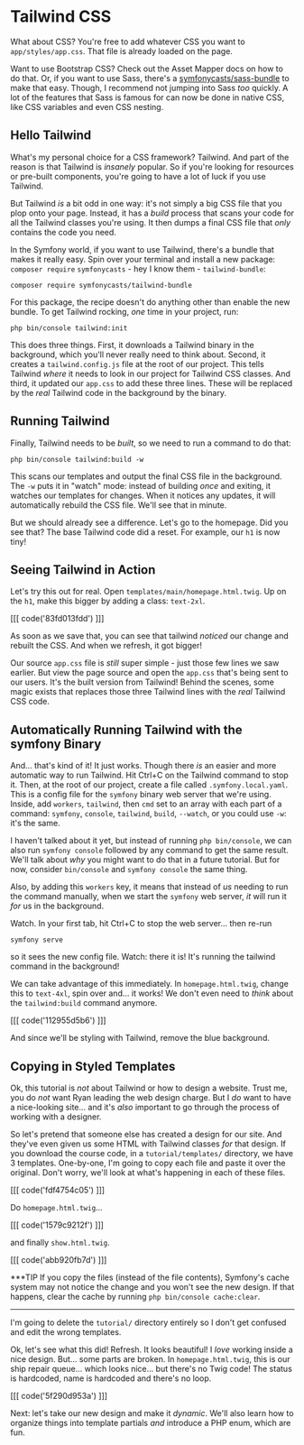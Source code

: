 # Tailwind CSS

What about CSS? You're free to add whatever CSS you want to `app/styles/app.css`.
That file is already loaded on the page.

Want to use Bootstrap CSS? Check out the Asset Mapper docs on how to do
that. Or, if you want to use Sass, there's a [symfonycasts/sass-bundle](https://github.com/symfonycasts/sass-bundle)
to make that easy. Though, I recommend not jumping into Sass *too* quickly.
A lot of the features that Sass is famous for can now be done in native CSS, like
CSS variables and even CSS nesting.

## Hello Tailwind

What's my personal choice for a CSS framework? Tailwind. And part of the reason is
that Tailwind is *insanely* popular. So if you're looking for resources or pre-built
components, you're going to have a lot of luck if you use Tailwind.

But Tailwind *is* a bit odd in one way: it's not simply a big CSS file that you plop
onto your page. Instead, it has a *build* process that scans your code for
all the Tailwind classes you're using. It then dumps a final CSS file that *only*
contains the code you need.

In the Symfony world, if you want to use Tailwind, there's a bundle that makes it
really easy. Spin over your terminal and install a new package: `composer require`
`symfonycasts` - hey I know them - `tailwind-bundle`:

```terminal-silent
composer require symfonycasts/tailwind-bundle
```

For this package, the recipe doesn't do anything other than enable the new bundle.
To get Tailwind rocking, *one* time in your project, run:

```terminal
php bin/console tailwind:init
```

This does three things. First, it downloads a Tailwind binary in the background,
which you'll never really need to think about. Second, it creates a `tailwind.config.js`
file at the root of our project. This tells Tailwind *where* it needs to look in
our project for Tailwind CSS classes. And third, it updated our `app.css` to add
these three lines. These will be replaced by the *real* Tailwind code in the
background by the binary.

## Running Tailwind

Finally, Tailwind needs to be *built*, so we need to run a command to do that:

```terminal
php bin/console tailwind:build -w
```

This scans our templates and output the final CSS file in the background.
The `-w` puts it in "watch" mode: instead of building *once* and exiting, it
watches our templates for changes. When it notices any updates, it will
automatically rebuild the CSS file. We'll see that in minute.

But we should already see a difference. Let's go to the homepage. Did you see that?
The base Tailwind code did a reset. For example, our `h1` is now tiny!

## Seeing Tailwind in Action

Let's try this out for real. Open `templates/main/homepage.html.twig`. Up
on the `h1`, make this bigger by adding a class: `text-2xl`.

[[[ code('83fd013fdd') ]]]

As soon as we save that, you can see that tailwind *noticed* our change and
rebuilt the CSS. And when we refresh, it got bigger!

Our source `app.css` file is *still* super simple - just those few lines
we saw earlier. But view the page source and open the `app.css` that's being sent
to our users. It's the built version from Tailwind! Behind the scenes, some magic
exists that replaces those three Tailwind lines with the *real* Tailwind CSS code.

## Automatically Running Tailwind with the symfony Binary

And... that's kind of it! It just works. Though there *is* an easier and more
automatic way to run Tailwind. Hit Ctrl+C on the Tailwind command to stop it.
Then, at the root of our project, create a file called `.symfony.local.yaml`.
This is a config file for the `symfony` binary web server that we're using.
Inside, add `workers`, `tailwind`, then `cmd` set to an array with each part
of a command: `symfony`, `console`, `tailwind`, `build`, `--watch`, or you
could use `-w`: it's the same.

I haven't talked about it yet, but instead of running `php bin/console`, we can
also run `symfony console` followed by any command to get the same result. We'll
talk about *why* you might want to do that in a future tutorial. But for now,
consider `bin/console` and `symfony console` the same thing.

Also, by adding this `workers` key, it means that instead of *us* needing
to run the command manually, when we start the `symfony` web server, *it* will
run it *for* us in the background.

Watch. In your first tab, hit Ctrl+C to stop the web server... then re-run

```terminal
symfony serve
```

so it sees the new config file. Watch: there it is! It's running
the tailwind command in the background!

We can take advantage of this immediately. In `homepage.html.twig`, change this to
`text-4xl`, spin over and... it works! We don't even need to *think* about the
`tailwind:build` command anymore.

[[[ code('112955d5b6') ]]]

And since we'll be styling with Tailwind, remove the blue background.

## Copying in Styled Templates

Ok, this tutorial is *not* about Tailwind or how to design a website. Trust me,
you do *not* want Ryan leading the web design charge. But I *do* want to have a
nice-looking site... and it's *also* important to go through the process of working
with a designer.

So let's pretend that someone else has created a design for our site. And they've
even given us some HTML with Tailwind classes *for* that design. If you download
the course code, in a `tutorial/templates/` directory, we have 3 templates.
One-by-one, I'm going to copy each file and paste it over the original. Don't
worry, we'll look at what's happening in each of these files. 

[[[ code('fdf4754c05') ]]]

Do `homepage.html.twig`... 

[[[ code('1579c9212f') ]]]

and finally `show.html.twig`.

[[[ code('abb920fb7d') ]]]

***TIP
If you copy the files (instead of the file contents), Symfony's cache system
may not notice the change and you won't see the new design. If that happens,
clear the cache by running `php bin/console cache:clear`.
***

I'm going to delete the `tutorial/` directory entirely so I don't get confused and
edit the wrong templates.

Ok, let's see what this did! Refresh. It looks beautiful! I *love* working inside
a nice design. But... some parts are broken. In `homepage.html.twig`, this is our ship
repair queue... which looks nice... but there's no Twig code! The
status is hardcoded, name is hardcoded and there's no loop.

[[[ code('5f290d953a') ]]]

Next: let's take our new design and make it *dynamic*. We'll also learn how to
organize things into template partials *and* introduce a PHP enum, which are fun.
